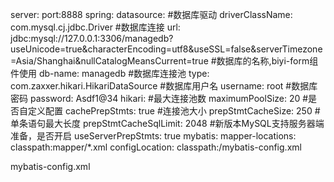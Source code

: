 server:
  port:8888
spring: 
   datasource: 
      #数据库驱动
      driverClassName: com.mysql.cj.jdbc.Driver
      #数据库连接
      url: jdbc:mysql://127.0.0.1:3306/managedb?useUnicode=true&characterEncoding=utf8&useSSL=false&serverTimezone=Asia/Shanghai&nullCatalogMeansCurrent=true
      #数据库的名称,biyi-form组件使用
      db-name: managedb
      #数据库连接池
      type: com.zaxxer.hikari.HikariDataSource
      #数据库用户名
      username: root
      #数据库密码
      password: Asdf1@34
      hikari: 
         #最大连接池数
         maximumPoolSize: 20
      #是否自定义配置
      cachePrepStmts: true
      #连接池大小
      prepStmtCacheSize: 250
      #单条语句最大长度
      prepStmtCacheSqlLimit: 2048
      #新版本MySQL支持服务器端准备，是否开启
      useServerPrepStmts: true
mybatis: 
   mapper-locations: classpath:mapper/*.xml
   configLocation: classpath:/mybatis-config.xml
   
   
   
   
mybatis-config.xml   
   
   <?xml version="1.0" encoding="UTF-8"?>
<!DOCTYPE configuration PUBLIC "-//mybatis.org//DTD Config 3.0//EN" "http://mybatis.org/dtd/mybatis-3-config.dtd"> 
<configuration> 
    <!-- 全局参数 --> 
	<settings>
		<!-- 设置但JDBC类型为空时,某些驱动程序要指定值,default:OTHER -->
		<setting name="jdbcTypeForNull" value="NULL"/> 
	</settings> 
</configuration>
   
   
